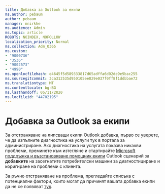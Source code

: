 ```yaml
---
title: Добавка за Outlook за екипи
ms.author: pebaum
author: pebaum
manager: mnirkhe
ms.audience: Admin
ms.topic: article
ROBOTS: NOINDEX, NOFOLLOW
localization_priority: Normal
ms.collection: Adm_O365
ms.custom:
- "9000736"
- "3536"
- "9002573"
- "4990"
ms.openlocfilehash: e4645f5d589333817d65adffa6d02de9e9bac255
ms.sourcegitcommit: 3ca312535d950105ee829e037f0ff8f1ddbbae72
ms.translationtype: MT
ms.contentlocale: bg-BG
ms.lasthandoff: 06/11/2020
ms.locfileid: "44702195"
---
```

# <a name="teams-outlook-add-in"></a>Добавка за Outlook за екипи

За отстраняване на липсващи екипи Outlook добавка, първо се уверете, че да изпълните диагностика на услуги тук в портала за администриране.  Ако диагностика на услугата показва никакви проблеми, преминете към изтегляне и стартирайте [Microsoft поддръжка и възстановяване помощник екипи](https://aka.ms/SaRA-TeamsAddInScenario) Outlook сценарий за **добавките** на засегнатите потребителски машини за диагностициране и коригиране на проблеми с клиента.

За ръчно отстраняване на проблема, прегледайте списъка с потенциални фактори, които могат да причинят вашата добавка екипи да не се появяват [тук](https://docs.microsoft.com/microsoftteams/teams-add-in-for-outlook#teams-meeting-add-in-in-outlook-for-windows-does-not-show).
